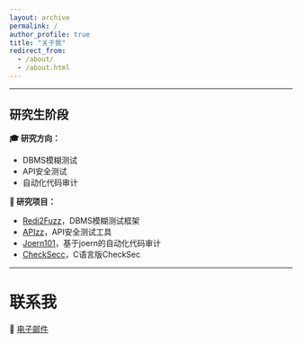 ```yaml
---
layout: archive
permalink: /
author_profile: true
title: "关于我"
redirect_from: 
  - /about/
  - /about.html
---
```


---

## 研究生阶段

**🎓 研究方向：**
- DBMS模糊测试
- API安全测试
- 自动化代码审计

**🐙 研究项目：**

- [Redi2Fuzz](https://github.com/fuxxcss/redi2fuzz)，DBMS模糊测试框架
- [APIzz](https://github.com/fuxxcss/apizz)，API安全测试工具
- [Joern101](https://github.com/fuxxcss/joern101)，基于joern的自动化代码审计
- [CheckSecc](https://github.com/fuxxcss/checksecc)，C语言版CheckSec

---

# 联系我

📩 [电子邮件](mailto:fuxxcss@outlook.com)

